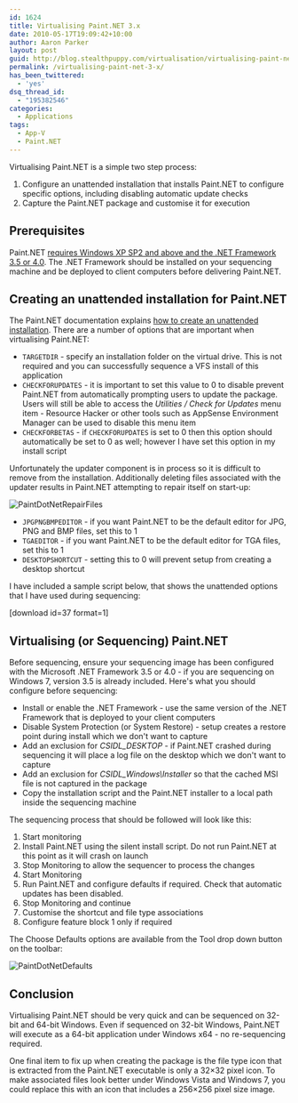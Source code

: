 ```yaml
---
id: 1624
title: Virtualising Paint.NET 3.x
date: 2010-05-17T19:09:42+10:00
author: Aaron Parker
layout: post
guid: http://blog.stealthpuppy.com/virtualisation/virtualising-paint-net-3-x
permalink: /virtualising-paint-net-3-x/
has_been_twittered:
  - 'yes'
dsq_thread_id:
  - "195382546"
categories:
  - Applications
tags:
  - App-V
  - Paint.NET
---
```

Virtualising Paint.NET is a simple two step process:

  1. Configure an unattended installation that installs Paint.NET to configure specific options, including disabling automatic update checks
  2. Capture the Paint.NET package and customise it for execution

## Prerequisites

Paint.NET [requires Windows XP SP2 and above and the .NET Framework 3.5 or 4.0](http://www.getpaint.net/doc/latest/en/SystemRequirements.html). The .NET Framework should be installed on your sequencing machine and be deployed to client computers before delivering Paint.NET.

## Creating an unattended installation for Paint.NET

The Paint.NET documentation explains [how to create an unattended installation](http://www.getpaint.net/doc/latest/en/UnattendedInstallation.html). There are a number of options that are important when virtualising Paint.NET:

  * `TARGETDIR` - specify an installation folder on the virtual drive. This is not required and you can successfully sequence a VFS install of this application
  * `CHECKFORUPDATES` - it is important to set this value to 0 to disable prevent Paint.NET from automatically prompting users to update the package. Users will still be able to access the _Utilities / Check for Updates_ menu item - Resource Hacker or other tools such as AppSense Environment Manager can be used to disable this menu item
  * `CHECKFORBETAS` - if `CHECKFORUPDATES` is set to 0 then this option should automatically be set to 0 as well; however I have set this option in my install script

Unfortunately the updater component is in process so it is difficult to remove from the installation. Additionally deleting files associated with the updater results in Paint.NET attempting to repair itself on start-up:

![PaintDotNetRepairFiles]({{site.baseurl}}/media/2010/05/PaintDotNetRepairFiles.png)

  * `JPGPNGBMPEDITOR` - if you want Paint.NET to be the default editor for JPG, PNG and BMP files, set this to 1
  * `TGAEDITOR` - if you want Paint.NET to be the default editor for TGA files, set this to 1
  * `DESKTOPSHORTCUT` - setting this to 0 will prevent setup from creating a desktop shortcut

I have included a sample script below, that shows the unattended options that I have used during sequencing:

<p class="download">
  [download id=37 format=1]
</p>

## Virtualising (or Sequencing) Paint.NET

Before sequencing, ensure your sequencing image has been configured with the Microsoft .NET Framework 3.5 or 4.0 - if you are sequencing on Windows 7, version 3.5 is already included. Here's what you should configure before sequencing:

  * Install or enable the .NET Framework - use the same version of the .NET Framework that is deployed to your client computers
  * Disable System Protection (or System Restore) - setup creates a restore point during install which we don't want to capture
  * Add an exclusion for _CSIDL_DESKTOP_ - if Paint.NET crashed during sequencing it will place a log file on the desktop which we don't want to capture
  * Add an exclusion for _CSIDL_Windows\Installer_ so that the cached MSI file is not captured in the package
  * Copy the installation script and the Paint.NET installer to a local path inside the sequencing machine

The sequencing process that should be followed will look like this:

  1. Start monitoring
  2. Install Paint.NET using the silent install script. Do not run Paint.NET at this point as it will crash on launch
  3. Stop Monitoring to allow the sequencer to process the changes
  4. Start Monitoring
  5. Run Paint.NET and configure defaults if required. Check that automatic updates has been disabled.
  6. Stop Monitoring and continue
  7. Customise the shortcut and file type associations
  8. Configure feature block 1 only if required

The Choose Defaults options are available from the Tool drop down button on the toolbar:

![PaintDotNetDefaults]({{site.baseurl}}/media/2010/05/PaintDotNetDefaults.png)

## Conclusion

Virtualising Paint.NET should be very quick and can be sequenced on 32-bit and 64-bit Windows. Even if sequenced on 32-bit Windows, Paint.NET will execute as a 64-bit application under Windows x64 - no re-sequencing required.

One final item to fix up when creating the package is the file type icon that is extracted from the Paint.NET executable is only a 32&#215;32 pixel icon. To make associated files look better under Windows Vista and Windows 7, you could replace this with an icon that includes a 256&#215;256 pixel size image.